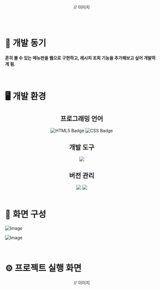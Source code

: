 <br/><br/>

<div align="center">
  // 이미지
</div>

<br/><br/>

# 📄 개발 동기

#### 흔히 볼 수 있는 메뉴판을 웹으로 구현하고, 레시피 조회 기능을 추가해보고 싶어 개발하게 됨.

<br/>

# 🖥 개발 환경

<div align="center">
 <h2> 프로그래밍 언어 </h2>
  <img src="https://img.shields.io/badge/html5-F0A228.svg?&style=for-the-badge&logo=html5&logoColor=white" alt="HTML5 Badge" /> <img src="https://img.shields.io/badge/css-%231572B6.svg?&style=for-the-badge&logo=css&logoColor=white"  alt="CSS Badge" />

  <h2> 개발 도구 </h2> 
  <img src="https://img.shields.io/badge/visual%20studio%20code-%23007ACC.svg?&style=for-the-badge&logo=visual%20studio%20code&logoColor=white" />

  <h2> 버전 관리 </h2> 
  <img src="https://img.shields.io/badge/git-%23F05032.svg?&style=for-the-badge&logo=git&logoColor=white" /> <img src="https://img.shields.io/badge/github-%23181717.svg?&style=for-the-badge&logo=github&logoColor=white" />
  
</div>

<br/>

# 📰 화면 구성

![Image](https://github.com/user-attachments/assets/4b9bc594-b294-4334-b2e6-bf4bd1616696)

![Image](https://github.com/user-attachments/assets/bcc8962e-cb0c-4808-b151-66d6c5c69a96)

<br/>

# ⚙ 프로젝트 실행 화면

<div align="center">
  // 이미지
</div>

<br/><br/>
